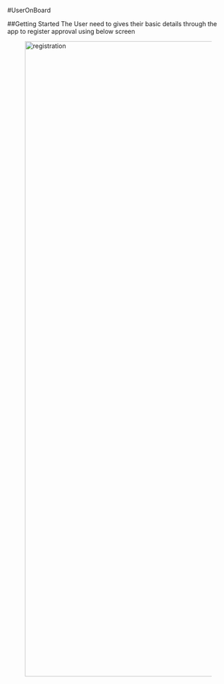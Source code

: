 #UserOnBoard

##Getting Started
The User need to gives their basic details through the app to register approval using below screen
<figure>
  <img width="1440" alt="registration" src="https://woualabs.github.io/Wouamatrimony-Docs/1.0-SNAPSHOT/assets/registeration.png">
</figure>
